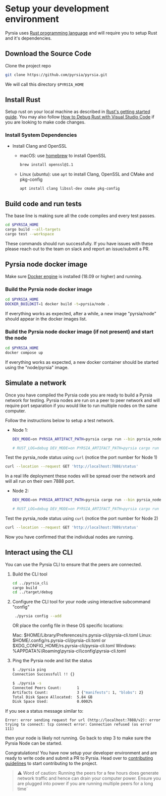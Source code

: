 # Setup your development environment

Pyrsia uses [Rust programming language](https://www.rust-lang.org/) and will require you to setup Rust and it's dependencies.

## Download the Source Code

Clone the project repo

```sh
git clone https://github.com/pyrsia/pyrsia.git
```

We will call this directory `$PYRSIA_HOME`

## Install Rust

Setup rust on your local machine as described in [Rust's getting started guide](https://www.rust-lang.org/learn/get-started).
You may also follow [How to Debug Rust with Visual Studio Code](https://www.forrestthewoods.com/blog/how-to-debug-rust-with-visual-studio-code/)
if you are looking to make code changes.

### Install System Dependencies

- Install Clang and OpenSSL
  - macOS: use [homebrew](https://brew.sh/) to install OpenSSL

    ```sh
    brew install openssl@1.1
    ```

  - Linux (ubuntu): use `apt` to install Clang, OpenSSL and CMake and pkg-config

    ```sh
    apt install clang libssl-dev cmake pkg-config
    ```

## Build code and run tests

The base line is making sure all the code compiles and every test passes.

```sh
cd $PYRSIA_HOME
cargo build --all-targets
cargo test --workspace
```

These commands should run successfully. If you have issues with these please reach out to the team on slack and report an issue/submit a PR.

## Pyrsia node docker image

Make sure [Docker engine](https://docs.docker.com/engine/install/) is installed (18.09 or higher) and running.

### Build the Pyrsia node docker image

```sh
cd $PYRSIA_HOME
DOCKER_BUILDKIT=1 docker build -t=pyrsia/node .
```

If everything works as expected, after a while, a new image "pyrsia/node" should appear in the docker images list.

### Build the Pyrsia node docker image (if not present) and start the node

```sh
cd $PYRSIA_HOME
docker compose up
```

If everything works as expected, a new docker container should be started using the "node/pyrsia" image.

## Simulate a network

Once you have compiled the Pyrsia code you are ready to build a Pyrsia network for testing. Pyrsia nodes are run on a peer to peer network and will require port separation if you would like to run multiple nodes on the same computer.

Follow the instructions below to setup a test network.

- Node 1:

   ```sh
   DEV_MODE=on PYRSIA_ARTIFACT_PATH=pyrsia cargo run --bin pyrsia_node -- -p 7888

   # RUST_LOG=debug DEV_MODE=on PYRSIA_ARTIFACT_PATH=pyrsia cargo run --bin pyrsia_node -- -p 7888 # Use this environment variable if you would like to see debug logs
   ```

Test the pyrsia_node status using `curl` (notice the port number for Node 1)

```sh
curl --location --request GET 'http://localhost:7888/status'
```

In a real life deployment these nodes will be spread over the network and will all run on their own 7888 port.

- Node 2:

   ```sh
   DEV_MODE=on PYRSIA_ARTIFACT_PATH=pyrsia cargo run --bin pyrsia_node -- -p 7889

   # RUST_LOG=debug DEV_MODE=on PYRSIA_ARTIFACT_PATH=pyrsia cargo run --bin pyrsia_node -- -p 8181 # Use this environment variable if you would like to see debug logs
   ```

Test the pyrsia_node status using `curl` (notice the port number for Node 2)

```sh
curl --location --request GET 'http://localhost:7889/status'
```

Now you have confirmed that the individual nodes are running.

## Interact using the CLI

You can use the Pyrsia CLI to ensure that the peers are connected.

1. Build the CLI tool

   ```sh
   cd ../pyrsia_cli
   cargo build
   cd ../target/debug
   ```

2. Configure the CLI tool for your node using interactive subcommand "config"

   ```sh
    ./pyrsia config --add
    ```

   OR place the config file in these OS specific locations:

   Mac:  $HOME/Library/Preferences/rs.pyrsia-cli/pyrsia-cli.toml
   Linux: $HOME/.config/rs.pyrsia-cli/pyrsia-cli.toml or $XDG_CONFIG_HOME/rs.pyrsia-cli/pyrsia-cli.toml
   Windows: %APPDATA%\\Roaming\\pyrsia-cli\\config\\pyrsia-cli.toml

3. Ping the Pyrsia node and list the status

    ```sh
    $ ./pyrsia ping
    Connection Successfull !! {}
    ```

    ```sh
    $ ./pyrsia -s
    Connected Peers Count:       1
    Artifacts Count:             3 {"manifests": 1, "blobs": 2}
    Total Disk Space Allocated:  5.84 GB
    Disk Space Used:             0.0002%
    ```

If you see a status message similar to:

```text
Error: error sending request for url (http://localhost:7888/v2): error trying to connect: tcp connect error: Connection refused (os error 111)
```

then your node is likely not running. Go back to step 3 to make sure the Pyrsia Node can be started.

Congratulations! You have now setup your developer environment and are ready to write code and submit a PR to Pyrsia. Head over to [contributing guidelines](https://pyrsia.io/docs/community/get_involved/contributing/) to start contributing to the project.

> ⚠️ Word of caution: Running the peers for a few hours does generate network traffic and hence can drain your computer power. Ensure you are plugged into power if you are running multiple peers for a long time`
